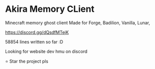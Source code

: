 # Akira Memory CLient

Minecraft memory ghost client
Made for Forge, Badilion, Vanilla, Lunar,

https://discord.gg/dQsdfMTejK

58854 lines written so far :D

Looking for website dev hmu on discord



:star: Star the project pls 
